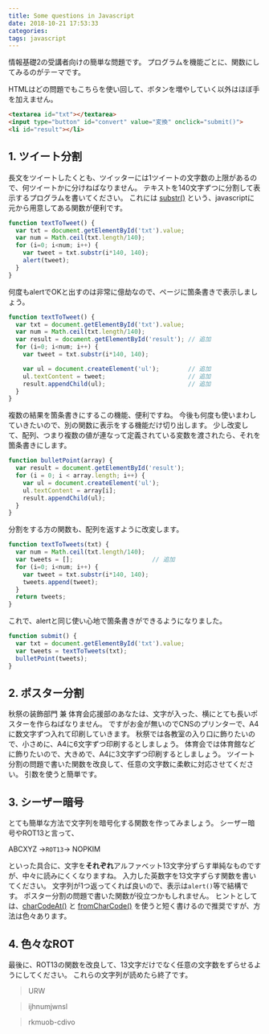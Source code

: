 ```yaml
---
title: Some questions in Javascript
date: 2018-10-21 17:53:33
categories: 
tags: javascript
---
```


情報基礎2の受講者向けの簡単な問題です。
プログラムを機能ごとに、関数にしてみるのがテーマです。

HTMLはどの問題でもこちらを使い回して、ボタンを増やしていく以外はほぼ手を加えません。
```html
<textarea id="txt"></textarea>
<input type="button" id="convert" value="変換" onclick="submit()">
<li id="result"></li>
```

## 1. ツイート分割
長文をツイートしたくとも、ツイッターには1ツイートの文字数の上限があるので、何ツイートかに分けねばなりません。
テキストを140文字ずつに分割して表示するプログラムを書いてください。
これには [substr()](https://developer.mozilla.org/ja/docs/Web/JavaScript/Reference/Global_Objects/String/substr) という、javascriptに元から用意してある関数が便利です。
```javascript
function textToTweet() {
  var txt = document.getElementById('txt').value;
  var num = Math.ceil(txt.length/140);
  for (i=0; i<num; i++) {
    var tweet = txt.substr(i*140, 140);
    alert(tweet);
  }
}
```

何度もalertでOKと出すのは非常に億劫なので、ページに箇条書きで表示しましょう。
```javascript
function textToTweet() {
  var txt = document.getElementById('txt').value;
  var num = Math.ceil(txt.length/140);
  var result = document.getElementById('result'); // 追加
  for (i=0; i<num; i++) {
    var tweet = txt.substr(i*140, 140);

    var ul = document.createElement('ul');        // 追加
    ul.textContent = tweet;                       // 追加
    result.appendChild(ul);                       // 追加
  }
}
```

複数の結果を箇条書きにするこの機能、便利ですね。
今後も何度も使いまわしていきたいので、別の関数に表示をする機能だけ切り出します。
少し改変して、配列、つまり複数の値が連なって定義されている変数を渡されたら、それを箇条書きにします。
```javascript
function bulletPoint(array) {
  var result = document.getElementById('result');
  for (i = 0; i < array.length; i++) {
    var ul = document.createElement('ul');
    ul.textContent = array[i];
    result.appendChild(ul);
  }
}
```

分割をする方の関数も、配列を返すように改変します。
```javascript
function textToTweets(txt) {
  var num = Math.ceil(txt.length/140);
  var tweets = [];                      // 追加
  for (i=0; i<num; i++) {
    var tweet = txt.substr(i*140, 140);
    tweets.append(tweet);
  }
  return tweets;
}
```

これで、alertと同じ使い心地で箇条書きができるようになりました。
```javascript
function submit() {
  var txt = document.getElementById('txt').value;
  var tweets = textToTweets(txt);
  bulletPoint(tweets);
}
```

## 2. ポスター分割
秋祭の装飾部門 兼 体育会応援部のあなたは、文字が入った、横にとても長いポスターを作らねばなりません。
ですがお金が無いのでCNSのプリンターで、A4に数文字ずつ入れて印刷していきます。
秋祭では各教室の入り口に飾りたいので、小さめに、A4に6文字ずつ印刷するとしましょう。
体育会では体育館などに飾りたいので、大きめで、A4に3文字ずつ印刷するとしましょう。
ツイート分割の問題で書いた関数を改良して、任意の文字数に柔軟に対応させてください。
引数を使うと簡単です。

## 3. シーザー暗号
とても簡単な方法で文字列を暗号化する関数を作ってみましょう。
シーザー暗号やROT13と言って、

ABCXYZ →`ROT13`→ NOPKIM

といった具合に、文字を**それぞれ**アルファベット13文字分ずらす単純なものですが、中々に読みにくくなりますね。
入力した英数字を13文字ずらす関数を書いてください。
文字列が1つ返ってくれば良いので、表示は`alert()`等で結構です。
ポスター分割の問題で書いた関数が役立つかもしれません。
ヒントとしては、[charCodeAt()](https://developer.mozilla.org/ja/docs/Web/JavaScript/Reference/Global_Objects/String/charCodeAt) と [fromCharCode()](https://developer.mozilla.org/ja/docs/Web/JavaScript/Reference/Global_Objects/String/fromCharCode) を使うと短く書けるので推奨ですが、方法は色々あります。

## 4. 色々なROT
最後に、ROT13の関数を改良して、13文字だけでなく任意の文字数をずらせるようにしてください。
これらの文字列が読めたら終了です。

> URW

> ijhnumjwnsl

> rkmuob-cdivo
